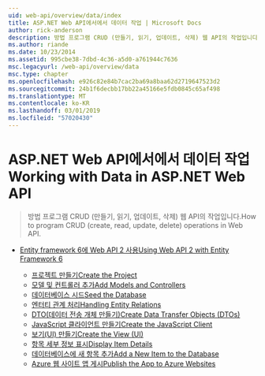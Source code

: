 ```yaml
---
uid: web-api/overview/data/index
title: ASP.NET Web API에서에서 데이터 작업 | Microsoft Docs
author: rick-anderson
description: 방법 프로그램 CRUD (만들기, 읽기, 업데이트, 삭제) 웹 API의 작업입니다.
ms.author: riande
ms.date: 10/23/2014
ms.assetid: 995cbe38-7dbd-4c36-a5d0-a761944c7636
msc.legacyurl: /web-api/overview/data
msc.type: chapter
ms.openlocfilehash: e926c82e84b7cac2ba69a8baa62d2719647523d2
ms.sourcegitcommit: 24b1f6decbb17bb22a45166e5fdb0845c65af498
ms.translationtype: MT
ms.contentlocale: ko-KR
ms.lasthandoff: 03/01/2019
ms.locfileid: "57020430"
---
```

<a name="working-with-data-in-aspnet-web-api"></a><span data-ttu-id="3ea51-103">ASP.NET Web API에서에서 데이터 작업</span><span class="sxs-lookup"><span data-stu-id="3ea51-103">Working with Data in ASP.NET Web API</span></span>
====================
> <span data-ttu-id="3ea51-104">방법 프로그램 CRUD (만들기, 읽기, 업데이트, 삭제) 웹 API의 작업입니다.</span><span class="sxs-lookup"><span data-stu-id="3ea51-104">How to program CRUD (create, read, update, delete) operations in Web API.</span></span>


- [<span data-ttu-id="3ea51-105">Entity framework 6에 Web API 2 사용</span><span class="sxs-lookup"><span data-stu-id="3ea51-105">Using Web API 2 with Entity Framework 6</span></span>](using-web-api-with-entity-framework/index.md)

    - [<span data-ttu-id="3ea51-106">프로젝트 만들기</span><span class="sxs-lookup"><span data-stu-id="3ea51-106">Create the Project</span></span>](using-web-api-with-entity-framework/part-1.md)
    - [<span data-ttu-id="3ea51-107">모델 및 컨트롤러 추가</span><span class="sxs-lookup"><span data-stu-id="3ea51-107">Add Models and Controllers</span></span>](using-web-api-with-entity-framework/part-2.md)
    - [<span data-ttu-id="3ea51-108">데이터베이스 시드</span><span class="sxs-lookup"><span data-stu-id="3ea51-108">Seed the Database</span></span>](using-web-api-with-entity-framework/part-3.md)
    - [<span data-ttu-id="3ea51-109">엔터티 관계 처리</span><span class="sxs-lookup"><span data-stu-id="3ea51-109">Handling Entity Relations</span></span>](using-web-api-with-entity-framework/part-4.md)
    - [<span data-ttu-id="3ea51-110">DTO(데이터 전송 개체 만들기)</span><span class="sxs-lookup"><span data-stu-id="3ea51-110">Create Data Transfer Objects (DTOs)</span></span>](using-web-api-with-entity-framework/part-5.md)
    - [<span data-ttu-id="3ea51-111">JavaScript 클라이언트 만들기</span><span class="sxs-lookup"><span data-stu-id="3ea51-111">Create the JavaScript Client</span></span>](using-web-api-with-entity-framework/part-6.md)
    - [<span data-ttu-id="3ea51-112">보기(UI) 만들기</span><span class="sxs-lookup"><span data-stu-id="3ea51-112">Create the View (UI)</span></span>](using-web-api-with-entity-framework/part-7.md)
    - [<span data-ttu-id="3ea51-113">항목 세부 정보 표시</span><span class="sxs-lookup"><span data-stu-id="3ea51-113">Display Item Details</span></span>](using-web-api-with-entity-framework/part-8.md)
    - [<span data-ttu-id="3ea51-114">데이터베이스에 새 항목 추가</span><span class="sxs-lookup"><span data-stu-id="3ea51-114">Add a New Item to the Database</span></span>](using-web-api-with-entity-framework/part-9.md)
    - [<span data-ttu-id="3ea51-115">Azure 웹 사이트 앱 게시</span><span class="sxs-lookup"><span data-stu-id="3ea51-115">Publish the App to Azure Websites</span></span>](using-web-api-with-entity-framework/part-10.md)
